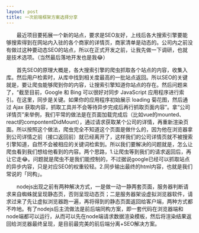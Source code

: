 ```yaml
---
layout: post
title: 一次前端框架方案选择分享
---
```


&ensp;&ensp;&ensp;&ensp;最近项目要拓展一个新的站点，要求是SEO友好，上线后各大搜索引擎要能够搜索得到在网站内入驻的各个商家的详情页，商家清单是动态的。公司内之前没有做过这种要动态SEO的站点，所以在正式开发之前，让我先做一下调研，也就是技术选项。（当然最后落地开发也是我😂）&ensp;&ensp;&ensp;&ensp;

&ensp;&ensp;&ensp;&ensp;首先SEO的原理大概是，各大搜索引擎的爬虫抓取各个站点的内容，收集入库。然后用户检索时，从库中找到相关度最高的一批站点返回。所以SEO的关键就是，要让爬虫能够爬到你的内容，让搜索引擎知道你站点的存在。然后问题来了，“截至目前，Google 和 Bing 可以很好对同步 JavaScript 应用程序进行索引。在这里，同步是关键。如果你的应用程序初始展示 loading 菊花图，然后通过 Ajax 获取内容，抓取工具并不会等待异步完成后再行抓取页面内容”。拿“公司详情页”来举例，我们平常的做法是在页面加载完成后（比如vue的mounted、react的compontentDidMount），通过请求获取某个公司的详情，再重新渲染页面。所以按照这个做法，爬虫完全不知道这个页面是做什么的，因为他在浏览器拿到公司详情之前（接口返回前）就已经离开了，这样我们的公司详情页就不被搜索引擎知道，自然不会被相应的关键词检索到。所以我们要解决的问题就是，怎么让爬虫看到我们想给他看到的内容。两个思路，1.让爬虫等到我们的请求返回后，再让它走😂。问题就是爬虫不是我们能控制的，不过据说google已经可以抓取站点的异步内容，只是对应SEO的权重较轻。2.同步输出最终的html内容，也就是我们常说的「同构」。&ensp;&ensp;&ensp;&ensp;

&ensp;&ensp;&ensp;&ensp;nodejs出现之前有两种解决方式，一是做一动一静两套页面，服务器判断请求来自蜘蛛就呈现静态页，否则呈现动态页；二是服务器架设虚拟浏览器软件，请求过来了先让虚拟浏览器跑一遍，再将得到的静态页面返回给客户端，两种方式都不咋地。有了nodejs后主流做法是前后端同构方案，即一套代码在浏览器端和node端都可以运行，从而可以先在node端请求数据渲染模板，然后将渲染结果返回给浏览器最终呈现，是目前最完美的前后端分离+SEO解决方案。&ensp;&ensp;&ensp;&ensp;